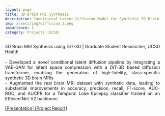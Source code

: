 ```yaml
---
layout: page
title: 3D Brain MRI Synthesis
description: Conditional Latent Diffusion Model for Synthetic 3D Brain MRI Generation to Enhance Temporal Lobe Epilepsy Detection
img: assets/img/diffusion_2.png
importance: 1
category: Projects (UCSD)
---
```


<p align="justify"> 3D Brain MRI Synthesis using DiT-3D | Graduate Student Researcher, UCSD Health <br><br>
- Developed a novel conditional latent diffusion pipeline by integrating a VAE-GAN for latent space compression with a DiT-3D based diffusion       transformer, enabling the generation of high-fidelity, class-specific synthetic 3D brain MRIs<br>
- Augmented the real brain MRI dataset with synthetic data, leading to substantial improvements in accuracy, precision, recall, F1-score, AUC-ROC, and AUCPR for a Temporal Lobe Epilepsy classifier trained on an EfficientNet-V2 backbone.
</p>


<a href = "https://docs.google.com/presentation/d/1tMr6ScaYEvwMCusV5PbG8XfEhKX57lK9NgYTasVIyF8/edit?usp=sharing"> [Presentation]</a><a href = "https://jay6101.github.io/assets/pdf/DSC250_Final_report.pdf"> [Project Report]</a>





